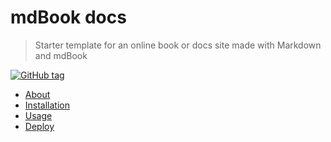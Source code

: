 # **mdBook docs**
> Starter template for an online book or docs site made with Markdown and mdBook

[![GitHub tag](https://img.shields.io/github/tag/MichaelCurrin/mdbook-quickstart?include_prereleases=&sort=semver)](https://github.com/MichaelCurrin/mdbook-quickstart/releases/)

- [About](about.md)
- [Installation](installation.md)
- [Usage](usage.md)
- [Deploy](deploy.md)
